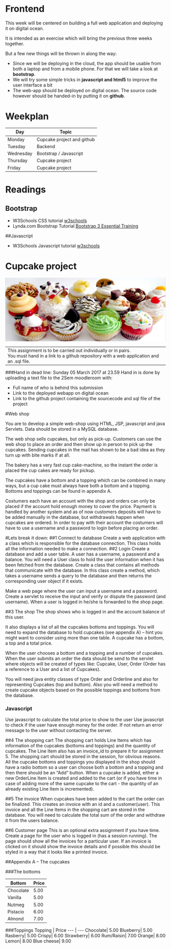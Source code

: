 # Frontend

This week will be centered on building a full web application and deploying it on digital ocean. 

It is intended as an exercise which will bring the previous three weeks together.

But a few new things will be thrown in along the way:

* Since we will be deploying in the cloud, the app should be usable from both a laptop and from a mobile phone. For that we will take a look at **bootstrap**.
* We will try some simple tricks in **javascript and html5** to improve the user interface a bit
* The web-app should be deployed on digital ocean. The source code however should be handed-in by putting it on **github**.

# Weekplan

Day | Topic
---|---
Monday | Cupcake project and github
Tuesday | Backend 
Wednesday | Bootstrap / Javascript
Thursday | Cupcake project
Friday | Cupcake project

# Readings

## Bootstrap
* W3Schools CSS tutorial [w3schools](https://www.w3schools.com/bootstrap/default.asp)
* Lynda.com Bootstrap Tutorial [Bootstrap 3 Essential Training](https://www.lynda.com/Bootstrap-tutorials/Welcome/417641/429420-4.html)

##Javascript
* W3Schools Javascript tutorial [w3schools](https://www.w3schools.com/js/default.asp)

# Cupcake project
![](CupcakeImage.jpg)

<table><tr><td>
This assignment is to be carried out individually or in pairs.<br>
You must hand in a link to a github repository with a web application and an .sql file.<br>
</td></tr></table>

###Hand in dead line: Sunday 05 March 2017 at 23.59
Hand in is done by uploading a text file to the 2Sem moodleroom with:

* Full name of who is behind this submission
* Link to the deployed webapp on digital ocean
* Link to the github project containing the sourcecode and sql file of the project

#Web shop

You are to develop a simple web-shop using HTML, JSP, javascript and java Servlets. Data should be stored in a MySQL database.

The web shop sells cupcakes, but only as pick-up. Customers can use the web shop to place an order and then show up in person to pick up the cupcakes. Sending cupcakes in the mail has shown to be a bad idea as they turn up with bite marks if at all.

The bakery has a very fast cup cake-machine, so the instant the order is placed the cup cakes are ready for pickup.

The cupcakes have a bottom and a topping which can be combined in many ways, but a cup cake must always have both a bottom and a topping. Bottoms and toppings can be found in appendix A.

Costumers each have an account with the shop and orders can only be placed if the account hold enough money to cover the price. Payment is handled by another system and as of now customers deposits will have to be added manually in the database, but withdrawals happen when cupcakes are ordered.
In order to pay with their account the costumers will have to use a username and a password to login before placing an order.

#Lets break it down:
##1 Connect to database
Create a web application with a class which is responsible for the database connection. This class holds all the information needed to make a connection.
##2 Login
Create a database and add a user table. A user has a username, a password and a balance.
You will need a User class to hold the user information when it has been fetched from the database.
Create a class that contains all methods that communicate with the database. In this class create a method, which takes a username sends a query to the database and then returns the corresponding user object if it exists.

Make a web page where the user can input a username and a password. Create a servlet to receive the input and verify or dispute the password (and username).
When a user is logged in he/she is forwarded to the shop page.

##3 The shop
The shop shows who is logged in and the account balance of this user.

It also displays a list of all the cupcakes bottoms and toppings. You will need to expand the database to hold
cupcakes (see appendix A) – hint you might want to consider using more than one table. A cupcake has a bottom, a top and a total price.

When the user chooses a bottom and a topping and a number of cupcakes. When the user submits an order the data should be send to the servlet where objects will be created of types like: Cupcake, User, Order (Order has a reference to a User and a list of Cupcakes).

You will need java entity classes of type Order and Orderline and also for representing Cupcakes (top and buttom). Also you will need a method to create cupcake objects based on the possible toppings and bottoms from the database.

### Javascript
Use javascript to calculate the total price to show to the user
Use javascript to check if the user have enough money for the order. If not return an error message to the user without contacting the server.

##4 The shopping cart
The shopping cart holds Line Items which has information of the cupcakes (bottoms and toppings) and the quantity of cupcakes. The Line Item also has an invoice_id to prepare it for assignment 5.
The shopping cart should be stored in the session, for obvious reasons.
All the cupcake bottoms and toppings you displayed in the shop should have a radio bottom so a user can choose both a bottom and a topping and then there should be an “Add” button. When a cupcake is added, either a new OrderLine Item is created and added to the cart (or if you have time in case of adding more of the same cupcake to the cart - the quantity of an already existing Line Item is incremented).

##5 The invoice
When cupcakes have been added to the cart the order can be finalized. This creates an invoice with an id and a customer(user). This invoice and all the Line Items in the shopping cart are stored in the database.
You will need to calculate the total sum of the order and withdraw it from the users balance.

##6 Customer page
This is an optional extra assignment if you have time.
Create a page for the user who is logged in (has a session running). The page should show all the invoices for a particular user. If an invoice is clicked on it should show the invoice details and if possible this should be styled in a way that it looks like a printed invoice.

##Appendix A – The cupcakes

###The bottoms

Bottom |Price
---|---
Chocolate|5.00
Vanilla|5.00
Nutmeg|5.00
Pistacio|6.00
Almond|7.00

###Toppings
Topping | Price
--- | ---
Chocolate| 5.00
Blueberry| 5.00
Rasberry| 5.00
Crispy| 6.00
Strawberry| 6.00
Rum/Raisin| 7.00
Orange| 8.00
Lemon| 8.00
Blue cheese| 9.00
 
